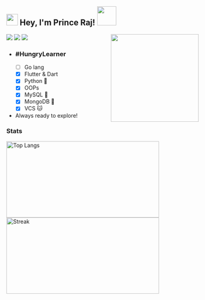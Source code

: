 <h2><img src="https://emojis.slackmojis.com/emojis/images/1531849430/4246/blob-sunglasses.gif?1531849430" width="30"/> Hey, I'm Prince Raj! <img src="https://media.giphy.com/media/12oufCB0MyZ1Go/giphy.gif" width="50"></h2>
<img align='right' src="https://media.giphy.com/media/M9gbBd9nbDrOTu1Mqx/giphy.gif" width="230">
<!-- <p><em>Software Engineer Intern at <a href="https://manastik.com/">Manastik
</a><img src="https://media.giphy.com/media/WUlplcMpOCEmTGBtBW/giphy.gif" width="30"> 
</em></p> -->

![](https://komarev.com/ghpvc/?username=Prince2347X&color=brightgreen&style=plastic)
[![](https://img.shields.io/static/v1?label=Prince%20Raj&logo=linkedin&message=Connect&color=white)](https://linkedin.com/in/prince2347x)
[![](https://img.shields.io/static/v1?label=Prince2347X&logo=twitter&message=Follow&color=informational)](https://twitter.com/intent/follow?screen_name=Prince2347X)


- ### #HungryLearner
  - [ ] Go lang
  - [X] Flutter & Dart
  - [X] Python 🐍
  - [X] OOPs
  - [X] MySQL 🐬
  - [X] MongoDB 🍃
  - [X] VCS :cat:
- Always ready to explore!


### Stats
<p aligh="center">
<!--   <a href="https://github.com/anuraghazra/github-readme-stats">
    <img src="https://github-readme-stats.vercel.app/api?username=Prince2347X" alt="Prince's GitHub stats" width="510" />
  </a> -->
  
  <a href="https://github.com/anuraghazra/github-readme-stats">
    <img src="https://github-readme-stats.vercel.app/api/top-langs/?username=Prince2347X&layout=compact" alt="Top Langs" width="400" height="200"/>
  </a>

  <a href="https://git.io/streak-stats">
    <img src="https://streak-stats.demolab.com?user=Prince2347X&theme=dark" alt="Streak" width="400" height="200"/>
  </a>
</p>


